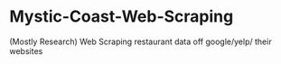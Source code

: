 # Mystic-Coast-Web-Scraping
(Mostly Research) Web Scraping restaurant data off google/yelp/ their websites

